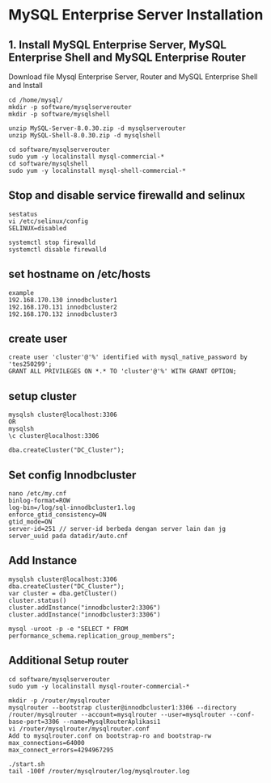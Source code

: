 # MySQL Enterprise Server Installation
## 1. Install MySQL Enterprise Server, MySQL Enterprise Shell and MySQL Enterprise Router
Download file Mysql Enterprise Server, Router and MySQL Enterprise Shell and Install

```
cd /home/mysql/
mkdir -p software/mysqlserverouter
mkdir -p software/mysqlshell

unzip MySQL-Server-8.0.30.zip -d mysqlserverouter
unzip MySQL-Shell-8.0.30.zip -d mysqlshell

cd software/mysqlserverouter
sudo yum -y localinstall mysql-commercial-*
cd software/mysqlshell
sudo yum -y localinstall mysql-shell-commercial-*
```

## Stop and disable service firewalld and selinux

```
sestatus
vi /etc/selinux/config
SELINUX=disabled

systemctl stop firewalld
systemctl disable firewalld
```

## set hostname on /etc/hosts
```
example
192.168.170.130 innodbcluster1
192.168.170.131 innodbcluster2
192.168.170.132 innodbcluster3
```

## create user
```
create user 'cluster'@'%' identified with mysql_native_password by 'tes250299';
GRANT ALL PRIVILEGES ON *.* TO 'cluster'@'%' WITH GRANT OPTION;
```
## setup cluster
```
mysqlsh cluster@localhost:3306 
OR
mysqlsh
\c cluster@localhost:3306

dba.createCluster("DC_Cluster");
```

## Set config Innodbcluster
```
nano /etc/my.cnf
binlog-format=ROW
log-bin=/log/sql-innodbcluster1.log
enforce_gtid_consistency=ON
gtid_mode=ON
server-id=251 // server-id berbeda dengan server lain dan jg server_uuid pada datadir/auto.cnf
```
## Add Instance
```
mysqlsh cluster@localhost:3306 
dba.createCluster("DC_Cluster");
var cluster = dba.getCluster()
cluster.status()
cluster.addInstance("innodbcluster2:3306")
cluster.addInstance("innodbcluster3:3306")

mysql -uroot -p -e "SELECT * FROM performance_schema.replication_group_members";
```

## Additional Setup router
```
cd software/mysqlserverouter
sudo yum -y localinstall mysql-router-commercial-*

mkdir -p /router/mysqlrouter
mysqlrouter --bootstrap cluster@innodbcluster1:3306 --directory /router/mysqlrouter --account=mysqlrouter --user=mysqlrouter --conf-base-port=3306 --name=MysqlRouterAplikasi1
vi /router/mysqlrouter/mysqlrouter.conf 
Add to mysqlrouter.conf on bootstrap-ro and bootstrap-rw
max_connections=64000
max_connect_errors=4294967295

./start.sh 
tail -100f /router/mysqlrouter/log/mysqlrouter.log
```